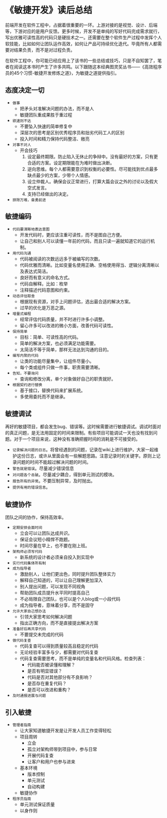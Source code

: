 # 《敏捷开发》读后总结

前端开发在软件工程中，占据着很重要的一环。上游对接的是视觉、设计、后端等，下游对应的是用户反馈。更多时候，开发不是单纯的写好代码完成需求就行，写出优雅可读性高的代码只是硬技术之一。还需要在整个软件生产过程中发挥个人软技能，比如如何让团队运作高效，如何让产品可持续优化迭代。毕竟所有人都需要对结果负责，而不是对过程负责。

在软件工程中，你可能已经应用上了该书的一些总结或技巧，只是不自知罢了，笔者在阅读这本书时产生了许多共鸣。以下跟随这本经典图灵奖丛书——《高效程序员的45个习惯-敏捷开发修炼之道》，为敏捷之道提供指引。

## 态度决定一切

* `做事`
    * 把矛头对准解决问题的办法，而不是人
    * 敏捷团队重成果胜于重过程
* `欲速则不达`
    * 不要坠入快速的简单修复中
    * 深层次的思考是区别优秀程序员和拙劣代码工人的区别
    * 投入时间和精力保持代码整洁、敞亮
* `对事不对人`
    * 开会技巧
        1. 设定最终期限。防止陷入无休止的争辩中。没有最好的方案，只有更合适的方案。设定期限能在为难时做出决断。
        2. 逆向思维。每个人都需要意识到权衡的必要性。尽可能找到优点最多缺点最少的方案，少带个人情感。
        3. 设立仲裁人。确保会议正常进行，打算大篇会议之外的讨论以及假大空式发言。
        4. 支持已经做出的决定。
* `排除万难，奋勇前进`

## 敏捷编码

* `代码要清晰地表达意图`
    * 开发代码时，更应该注重可读性，而不是图自己方便。
    * 让自己和别人可以读懂一年前的代码，而且只读一遍就知道它的运行机制。
* `用代码沟通`
    * 代码被阅读的次数远远多于被编写的次数。
    * 代码优雅而清晰。比如变量名使用正确、空格使用得当、逻辑分离清晰以及表达式简洁。
    * 良好而有意义的命名方式。
    * 代码自解释。比如：枚举
    * 注释描述代码意图和约束。
* `动态评估取舍`
    * 根据现有资源，对手上问题评估，选出最合适的解决方案。
    * 过早的优化是万恶之源。
* `增量式编程`
    * 经常评估代码质量，并不时进行许多小调整。
    * 留心许多可以改进的微小方面，改善代码可读性。
* `保持简单`
    * 目标：简单、可读性高的代码。
    * 简单的解决方案，也必须满足功能需要。
    * 太简洁不等于简单，那样无法达到沟通的目的。
* `编写内聚的代码`
    * 让类的功能尽量集中，让组件尽量小。
    * 每个类或组件只做一件事，职责需要清晰。
* `告知，不要询问`
    * 查询和修改分离，单个对象做好自己的职责就好。
* `根据契约进行替换`
    * 基于接口，替换代码来扩展系统。
    * 多使用委托而不是继承。

## 敏捷调试
再好的敏捷项目，都会发生bug、错误等。这时候需要进行敏捷调试。调试时面对的真正问题，是无法用固定的时间来限制。有些项目可能调试一天也没有找到问题。对于一个项目来说，这种没有准确把握时间的消耗是不可接受的。

* `记录解决问题的日志`。将曾经遇到的问题，记录在wiki上进行维护，大家一起维护这份日志，或许从里面会有一些解题思路。注意记录时的关键字。原则上记录问题的时间不能超过解决问题的时间。
* `警告就是错误`。尽量减少错误信息
* `对问题各个击破`。尽量减少耦合，得到单元测试的模块。
* `报告所有的异常`。不要压制异常，及时抛出。
* `提供有用的错误信息`。

## 敏捷协作
团队之间的协作，保持高效率。

* `定期安排会面时间`
    * 立会可以让团队达成共识。
    * 保证会议短小精悍不跑题。
    * 时间尽量在早上，也不要在刚上班。
* `架构师必须写代码`
    * 新系统的设计者必须亲自投入到实现中
* `实行代码集体所有制`
* `成为指导者`
    * 激励别人，让他们更出色，同时提升团队整体实力
    * 解释自己知道的，可以让自己理解更加深入
    * 别人提出问题，可以发现不同视角
    * 帮助团队成员提升水平同时提高自己
    * 不必局限自己团队，也可以是个人blog或一小段代码
    * 成为指导者，意味着分享，而不是固守
* `允许大家自己想办法`
    * 引领大家思考如何解决问题
    * 指出正确方向，而不是直接提出解决方案
* `准备好后再共享代码`
    * 不要提交未完成的代码
* `做代码复查`
    * 代码复查可以得到质量较高且稳定的代码
    * 无论经验丰富多与少，都需要对代码复查
    * 代码复查需要思考，而不是单纯的变量名和代码风格。检查列表：
        * 代码能否被读懂和理解？
        * 是否有明显错误？
        * 代码是否对其他部分有不良影响？
        * 是否存在重复代码？
        * 是否可以改进和重构？
* `及时通报进展与问题`

## 引入敏捷
* `管理者指南`
    * 让大家知道敏捷开发是让开发人员工作变得轻松
    * 项目周转
        * 立会
        * 孤立对架构师带到项目中，参与日常
        * 开展代码复查
        * 让客户和用户也参与进来
    * 基本环境
        * 版本控制
        * 单元测试
        * 自动构建
    * 敏捷协作
*  `程序员指南`
    * 单元测试保证质量
    * 以身作则
